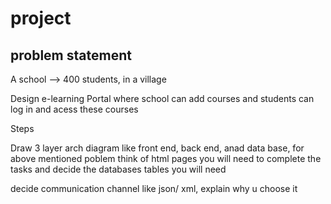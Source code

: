 # project
## problem statement

A school --> 400 students, in a village

Design e-learning Portal where school can add courses and students can log in and acess these courses


Steps

Draw 3 layer arch diagram like front end, back end, anad data base, for above mentioned poblem
think of html pages you will need to complete the tasks and decide the databases tables you will need 

decide communication channel like json/ xml, explain why u choose it
